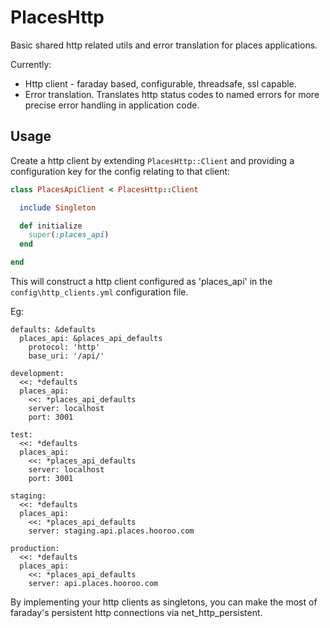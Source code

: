 # PlacesHttp
Basic shared http related utils and error translation for places applications.

Currently:
- Http client - faraday based, configurable, threadsafe, ssl capable.
- Error translation. Translates http status codes to named errors for more precise error handling in application code.


## Usage

Create a http client by extending `PlacesHttp::Client` and providing a configuration key for the config relating to that client:

```ruby
class PlacesApiClient < PlacesHttp::Client

  include Singleton

  def initialize
    super(:places_api)
  end

end
```

This will construct a http client configured as 'places_api' in the `config\http_clients.yml` configuration file.

Eg:
```
defaults: &defaults
  places_api: &places_api_defaults
    protocol: 'http'
    base_uri: '/api/'

development:
  <<: *defaults
  places_api:
    <<: *places_api_defaults
    server: localhost
    port: 3001

test:
  <<: *defaults
  places_api:
    <<: *places_api_defaults
    server: localhost
    port: 3001

staging:
  <<: *defaults
  places_api:
    <<: *places_api_defaults
    server: staging.api.places.hooroo.com

production:
  <<: *defaults
  places_api:
    <<: *places_api_defaults
    server: api.places.hooroo.com

```

By implementing your http clients as singletons, you can make the most of faraday's persistent http connections via net_http_persistent.